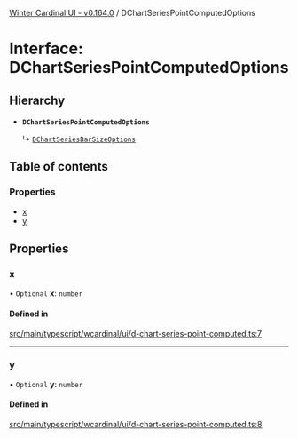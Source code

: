 [Winter Cardinal UI - v0.164.0](../index.md) / DChartSeriesPointComputedOptions

# Interface: DChartSeriesPointComputedOptions

## Hierarchy

- **`DChartSeriesPointComputedOptions`**

  ↳ [`DChartSeriesBarSizeOptions`](DChartSeriesBarSizeOptions.md)

## Table of contents

### Properties

- [x](DChartSeriesPointComputedOptions.md#x)
- [y](DChartSeriesPointComputedOptions.md#y)

## Properties

### x

• `Optional` **x**: `number`

#### Defined in

[src/main/typescript/wcardinal/ui/d-chart-series-point-computed.ts:7](https://github.com/winter-cardinal/winter-cardinal-ui/blob/v0.164.0/src/main/typescript/wcardinal/ui/d-chart-series-point-computed.ts#L7)

___

### y

• `Optional` **y**: `number`

#### Defined in

[src/main/typescript/wcardinal/ui/d-chart-series-point-computed.ts:8](https://github.com/winter-cardinal/winter-cardinal-ui/blob/v0.164.0/src/main/typescript/wcardinal/ui/d-chart-series-point-computed.ts#L8)
